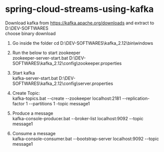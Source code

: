 # spring-cloud-streams-using-kafka

Download kafka from https://kafka.apache.org/downloads and extract to D:\DEV-SOFTWARES\
choose binary download


1) Go inside the folder
cd D:\DEV-SOFTWARES\kafka_2.12\bin\windows

2) Run the below to start zookeeper    
zookeeper-server-start.bat D:\DEV-SOFTWARES\kafka_2.12\config\zookeeper.properties

3) Start kafka    
kafka-server-start.bat D:\DEV-SOFTWARES\kafka_2.12\config\server.properties

4) Create Topic:    
kafka-topics.bat --create --zookeeper localhost:2181 --replication-factor 1 --partitions 1 -topic message1

5) Produce a message    
kafka-console-producer.bat --broker-list localhost:9092 --topic message1

6) Consume a message     
kafka-console-consumer.bat --bootstrap-server localhost:9092 --topic message1

